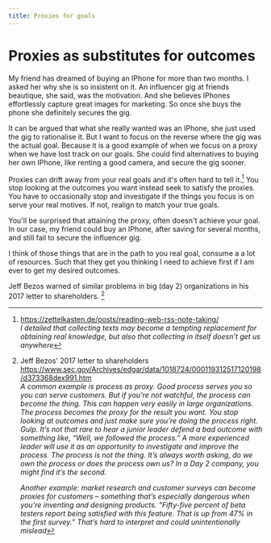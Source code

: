 ```yaml
---
title: Proxies for goals
---
```

# Proxies as substitutes for outcomes
My friend has dreamed of buying an IPhone for more than two months. I asked her why she is so insistent on it. An influencer gig at friends beautique, she said, was the motivation. And she believes IPhones effortlessly capture great images for marketing. So once she buys the phone she definitely secures the gig. 

It can be argued that what she really wanted was an IPhone, she just used the gig to rationalise it. But I want to focus on the reverse where the gig was the actual goal. Because it is a good example of when we focus on a proxy when we have lost track on our goals. She could find alternatives to buying her own IPhone, like renting a good camera, and secure the gig sooner.

Proxies can drift away from your real goals and it's often hard to tell it.[^2] You stop looking at the outcomes you want instead seek to satisfy the proxies. You have to occasionally stop and investigate if the things you focus is on serve your real motives. If not, realign to match your true goals.

You'll be surprised that attaining the proxy, often doesn't achieve your goal. In our case, my friend could buy an IPhone, after saving for several months, and still fail to secure the influencer gig.

I think of those things that are in the path to you real goal, consume a a lot of resources. Such that they get you thinking I need to achieve first if I am ever to get my desired outcomes.

Jeff Bezos warned of  similar problems in big (day 2) organizations in his 2017 letter to shareholders. [^1]


[^1]: Jeff Bezos' 2017 letter to shareholders https://www.sec.gov/Archives/edgar/data/1018724/000119312517120198/d373368dex991.htm  
    _A common example is process as proxy. Good process serves you so you can serve customers. But if you’re not watchful, the process can become the thing. This can happen very easily in large organizations. The process becomes the proxy for the result you want. You stop looking at outcomes and just make sure you’re doing the process right. Gulp. It’s not that rare to hear a junior leader defend a bad outcome with something like, “Well, we followed the process.” A more experienced leader will use it as an opportunity to investigate and improve the process. The process is not the thing. It’s always worth asking, do we own the process or does the process own us? In a Day 2 company, you might find it’s the second._

    _Another example: market research and customer surveys can become proxies for customers – something that’s especially dangerous when you’re inventing and designing products. “Fifty-five percent of beta testers report being satisfied with this feature. That is up from 47% in the first survey.” That’s hard to interpret and could unintentionally mislead_
[^2]: https://zettelkasten.de/posts/reading-web-rss-note-taking/  
    _I detailed that collecting texts may become a tempting replacement for obtaining real knowledge, but also that collecting in itself doesn’t get us anywhere_